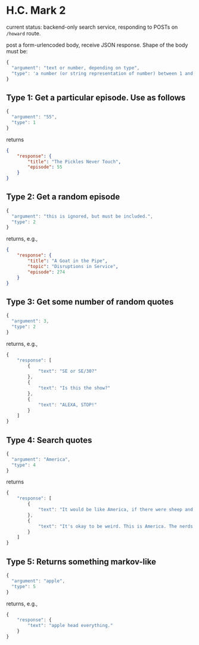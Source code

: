 # H.C. Mark 2

current status: backend-only search service, responding to POSTs on `/howard` route.

post a form-urlencoded body, receive JSON response. Shape of the body must be:

```javascript
{
  "argument": "text or number, depending on type",
  "type": 'a number (or string representation of number) between 1 and 5'
}
```

## Type 1: Get a particular episode. Use as follows

```javascript
{
  "argument": "55",
  "type": 1
}
```

returns

```JSON
{
    "response": {
        "title": "The Pickles Never Touch",
        "episode": 55
    }
}
```

## Type 2: Get a random episode

```javascript
{
  "argument": "this is ignored, but must be included.",
  "type": 2
}
```

returns, e.g.,

```JSON
{
    "response": {
        "title": "A Goat in the Pipe",
        "topic": "Disruptions in Service",
        "episode": 274
    }
}
```

## Type 3: Get some number of random quotes

```javascript
{
  "argument": 3,
  "type": 2
}
```

returns, e.g.,

```javascript
{
    "response": [
        {
            "text": "SE or SE/30?"
        },
        {
            "text": "Is this the show?"
        },
        {
            "text": "ALEXA, STOP!"
        }
    ]
}
```

## Type 4: Search quotes

```javascript
{
  "argument": "America",
  "type": 4
}
```

returns

```javascript
{
    "response": [
        {
            "text": "It would be like America, if there were sheep and everyone tried."
        },
        {
            "text": "It's okay to be weird. This is America. The nerds have won."
        }
    ]
}
```

## Type 5: Returns something markov-like

```javascript
{
  "argument": "apple",
  "type": 5
}
```

returns, e.g.,

```javascript
{
    "response": {
        "text": "apple head everything."
    }
}
```
